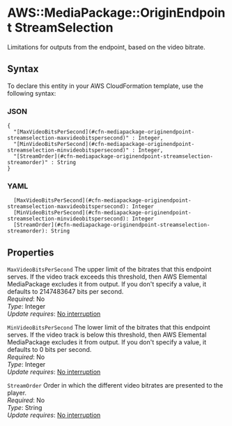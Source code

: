 # AWS::MediaPackage::OriginEndpoint StreamSelection<a name="aws-properties-mediapackage-originendpoint-streamselection"></a>

Limitations for outputs from the endpoint, based on the video bitrate\. 

## Syntax<a name="aws-properties-mediapackage-originendpoint-streamselection-syntax"></a>

To declare this entity in your AWS CloudFormation template, use the following syntax:

### JSON<a name="aws-properties-mediapackage-originendpoint-streamselection-syntax.json"></a>

```
{
  "[MaxVideoBitsPerSecond](#cfn-mediapackage-originendpoint-streamselection-maxvideobitspersecond)" : Integer,
  "[MinVideoBitsPerSecond](#cfn-mediapackage-originendpoint-streamselection-minvideobitspersecond)" : Integer,
  "[StreamOrder](#cfn-mediapackage-originendpoint-streamselection-streamorder)" : String
}
```

### YAML<a name="aws-properties-mediapackage-originendpoint-streamselection-syntax.yaml"></a>

```
  [MaxVideoBitsPerSecond](#cfn-mediapackage-originendpoint-streamselection-maxvideobitspersecond): Integer
  [MinVideoBitsPerSecond](#cfn-mediapackage-originendpoint-streamselection-minvideobitspersecond): Integer
  [StreamOrder](#cfn-mediapackage-originendpoint-streamselection-streamorder): String
```

## Properties<a name="aws-properties-mediapackage-originendpoint-streamselection-properties"></a>

`MaxVideoBitsPerSecond`  <a name="cfn-mediapackage-originendpoint-streamselection-maxvideobitspersecond"></a>
The upper limit of the bitrates that this endpoint serves\. If the video track exceeds this threshold, then AWS Elemental MediaPackage excludes it from output\. If you don't specify a value, it defaults to 2147483647 bits per second\.   
*Required*: No  
*Type*: Integer  
*Update requires*: [No interruption](https://docs.aws.amazon.com/AWSCloudFormation/latest/UserGuide/using-cfn-updating-stacks-update-behaviors.html#update-no-interrupt)

`MinVideoBitsPerSecond`  <a name="cfn-mediapackage-originendpoint-streamselection-minvideobitspersecond"></a>
The lower limit of the bitrates that this endpoint serves\. If the video track is below this threshold, then AWS Elemental MediaPackage excludes it from output\. If you don't specify a value, it defaults to 0 bits per second\.   
*Required*: No  
*Type*: Integer  
*Update requires*: [No interruption](https://docs.aws.amazon.com/AWSCloudFormation/latest/UserGuide/using-cfn-updating-stacks-update-behaviors.html#update-no-interrupt)

`StreamOrder`  <a name="cfn-mediapackage-originendpoint-streamselection-streamorder"></a>
Order in which the different video bitrates are presented to the player\.  
*Required*: No  
*Type*: String  
*Update requires*: [No interruption](https://docs.aws.amazon.com/AWSCloudFormation/latest/UserGuide/using-cfn-updating-stacks-update-behaviors.html#update-no-interrupt)